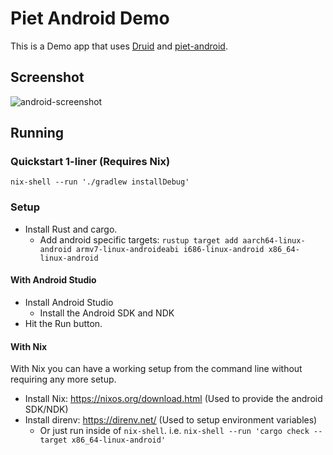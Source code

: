 # Piet Android Demo

This is a Demo app that uses [Druid](https://github.com/xi-editor/druid/) and
[piet-android](https://github.com/marcopolo/piet).

## Screenshot
![android-screenshot]()

## Running

### Quickstart 1-liner (Requires Nix)

```nix-shell --run './gradlew installDebug'```

### Setup

* Install Rust and cargo.
  * Add android specific targets: `rustup target add aarch64-linux-android
    armv7-linux-androideabi i686-linux-android x86_64-linux-android`

#### With Android Studio

* Install Android Studio
  * Install the Android SDK and NDK
* Hit the Run button.

#### With Nix

With Nix you can have a working setup from the command line without requiring
any more setup.
* Install Nix: https://nixos.org/download.html (Used to provide the android
  SDK/NDK)
* Install direnv: https://direnv.net/ (Used to setup environment variables)
  * Or just run inside of `nix-shell`. i.e. `nix-shell --run 'cargo check
    --target x86_64-linux-android'`
